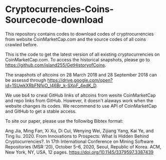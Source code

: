 # Cryptocurrencies-Coins-Sourcecode-download
This repository contains codes to download codes of cryptrocurrencies from website CoinMarketCap.com and the source codes of all coins crawled before. 

This is the code to get the latest version of all existing cryptocurrencies on CoinMarketCap.com. To access the historical snapshots, please go to https://github.com/island255/GetHistoryofCoins.

The snapshots of altcoins on 28 March 2018 and 28 September 2018 can be assessd through https://drive.google.com/open?id=1SUwkXRbFNfpO_I46Br_k-SXpF_4edK_D.

We use bs4 to crwal GitHub links of altcoins from wesite CoinMarketCap and repo links from GitHub. However, it doesn't alaways work when the website changes its codes. We recommend to use API of CoinMarketCap and GitHub to get a stable access.

To site our paper, please use the followibg Bibtex format:

Ang Jia, Ming Fan, Xi Xu, Di Cui, Wenying Wei, Zijiang Yang, Kai Ye, and Ting liu. 2020. From Innovations to Prospects: What Is Hidden Behind Cryptocurrencies?. In 17th International Conference on Mining Software Repositories (MSR ’20), October 5–6, 2020, Seoul, Republic of Korea. ACM, New York, NY, USA, 12 pages. https://doi.org/10.1145/3379597.3387439
